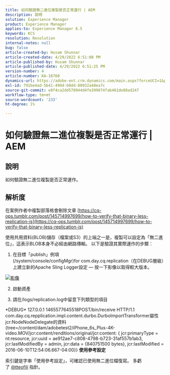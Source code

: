 ```yaml
---
title: 如何驗證無二進位複製是否正常運行 | AEM
description: 說明
solution: Experience Manager
product: Experience Manager
applies-to: Experience Manager 6.5
keywords: KCS
resolution: Resolution
internal-notes: null
bug: false
article-created-by: Husam Shunnar
article-created-date: 4/29/2022 6:51:08 PM
article-published-by: Husam Shunnar
article-published-date: 4/29/2022 6:51:25 PM
version-number: 4
article-number: KA-16760
dynamics-url: https://adobe-ent.crm.dynamics.com/main.aspx?forceUCI=1&pagetype=entityrecord&etn=knowledgearticle&id=41005553-edc7-ec11-a7b6-0022480a1d64
exl-id: 791be4ad-5b41-499d-b0dd-80932a48ea7c
source-git-commit: e8f4ca2dd578944d4fe399074fab461de88ad247
workflow-type: tm+mt
source-wordcount: '233'
ht-degree: 1%

---
```


# 如何驗證無二進位複製是否正常運行 | AEM

## 說明


如何驗證無二進位複製是否正常運作。


## 解析度


在案例作者中複製部落格會刪除文章 [https://cq-ops.tumblr.com/post/145714997699/how-to-verify-that-binary-less-replication-is](https://cq-ops.tumblr.com/post/145714997699/how-to-verify-that-binary-less-replication-is)

使用共用資料(BLOB)儲存（檔案或S3）的上端之一是，複製可以設定為「無二進位」，這表示BLOB本身不必經由網路傳輸。 以下是驗證其實際運作的步驟：

1) 在目標「publish」例項(/system/console/configMgr)for com.day.cq.replication（在DEBUG層級）上建立新的Apache Sling Logger設定 — 按一下影像以取得較大版本。


[![影像](https://64.media.tumblr.com/7399cc8fc96a1bb17456e9aff2af2999/tumblr_inline_p9j3kgHl8K1r414c2_500.png)](https://href.li/?http://jayan.kandathil.ca/CQ-OPS/aem62/LoggingLogger-Replication.png)


2) 啟動資產

3) 請在/logs/replication.log中留意下列類型的項目

\*DEBUG\* 127.0.0.1 1465577645518POST/bin/receive HTTP/1.1 com.day.cq.repplication.impl.content.durbo.DurboImportTransformer屬性jcr:NodeNodeDelegate的資料{tree=/content/dam/adobetest2/iPhone_6s_Plus-4K-video.MOV/jcr:content/renditions/original/jcr:content: { jcr:primaryType = nt:resource, jcr:uuid = ae912ae7-c808-4798-b723-31af557b1ab3, jcr:lastModifiedBy = admin, jcr:data = {840751500 bytes}, jcr:lastModified = 2016-06-10T12:54:06.667-04:00}} <b>使用參考設定</b>

索引鍵是字串「使用參考設定」，可確認已使用無二進位檔復寫。 多虧了 [@tteofili](https://twitter.com/tteofili) 指針。
